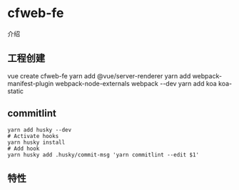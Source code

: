 <!--
 * @Date: 2022-03-31 08:26:49
 * @LastEditors: geekwen
 * @LastEditTime: 2022-04-02 02:09:55
 * @FilePath: /cfweb-fe/README.md
 * @Description: Description
-->
# cfweb-fe

介绍

## 工程创建

vue create cfweb-fe
yarn add @vue/server-renderer
yarn add  webpack-manifest-plugin webpack-node-externals webpack --dev
yarn add koa koa-static

## commitlint

```shell
yarn add husky --dev
# Activate hooks
yarn husky install
# Add hook
yarn husky add .husky/commit-msg 'yarn commitlint --edit $1'
```

## 特性
